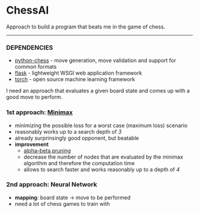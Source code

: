 ChessAI
=====================================================

Approach to build a program that beats me in the game of chess.

**********************************

### DEPENDENCIES
- [python-chess](https://python-chess.readthedocs.io/en/latest/) - move generation, move validation and support for common formats
- [flask](https://flask.palletsprojects.com/en/1.1.x/) - lightweight WSGI web application framework
- [torch](https://pytorch.org/) - open source machine learning framework

I need an approach that evaluates a given board state and comes up with a good move to perform.

### 1st approach: [Minimax](https://en.wikipedia.org/wiki/Minimax)
- minimizing the possible loss for a worst case (maximum loss) scenario
- reasonably works up to a search depth of *3*
- already surprinsingly good opponent, but beatable
- **improvement**
    - [alpha–beta pruning](https://en.wikipedia.org/wiki/Alpha%E2%80%93beta_pruning)
    - decrease the number of nodes that are evaluated by the minimax algorithm and therefore the computation time
    - allows to search faster and works reasonably up to a depth of *4*

### 2nd approach: Neural Network
- **mapping**: board state -> move to be performed
- need a lot of chess games to train with